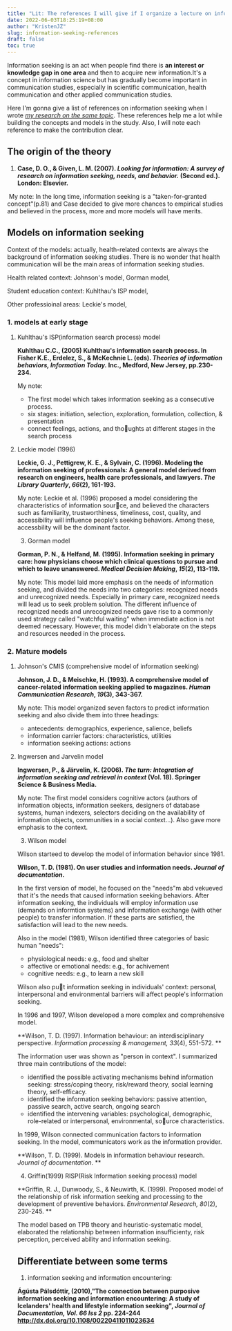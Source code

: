 ```yaml
---
title: "Lit: The references I will give if I organize a lecture on information seeking"
date: 2022-06-03T18:25:19+08:00
author: "KristenJZ"
slug: information-seeking-references
draft: false
toc: true
---
```


Information seeking is an act when people find there is **an interest or knowledge gap in one area** and  then to acquire new information.It's a concept in information science but has gradually become important in communication studies, especially in scientific communication, health communication and other applied communication studies. 

Here I'm gonna give a list of references on information seeking when I wrote [*my research on the same topic*](https://vimeo.com/722534868/64a926efc3). These references help me a lot while building the concepts and models in the study. Also, I will note each reference to make the contribution clear.

## The origin of the theory

1. **Case, D. O., & Given, L. M. (2007). *Looking for information: A survey of research on information seeking, needs, and behavior.* (Second ed.). London: Elsevier.**

​	My note: In the long time, information seeking is a "taken-for-granted concept"(p.81) and Case decided to give more chances to empirical studies and believed in the process, more and more models will have merits.

## Models on information seeking

Context of the models: actually, health-related contexts are always the background of information seeking studies. There is no wonder that health communication will be the main areas of information seeking studies.

Health related context: Johnson's model, Gorman model, 

Student education context: Kuhlthau's ISP model, 

Other professioinal areas: Leckie's model, 

### 1. models at early stage

1. Kuhlthau's ISP(information search process) model

   **Kuhlthau C.C., (2005) Kuhlthau's information search process. In Fisher K.E., Erdelez, S., & McKechnie L. (eds). *Theories of information behaviors, Information Today.* Inc., Medford, New Jersey, pp.230-234.**

   My note:

   - The first model which takes information seeking as a consecutive process.
   - six stages: initiation, selection, exploration, formulation, collection, & presentation
   - connect feelings, actions, and thoughts at different stages in the search process

2. Leckie model (1996)

   **Leckie, G. J., Pettigrew, K. E., & Sylvain, C. (1996). Modeling the information seeking of professionals: A general model derived from research on engineers, health care professionals, and lawyers. *The Library Quarterly*, *66*(2), 161-193.**

   My note: Leckie et al. (1996) proposed a model considering the characteristics of information source, and believed the characters such as familiarity, trustworthiness, timeliness, cost, quality, and accessibility will influence people's seeking behaviors. Among these, accessbility will be the dominant factor.

   3. Gorman model

   **Gorman, P. N., & Helfand, M. (1995). Information seeking in primary care: how physicians choose which clinical questions to pursue and which to leave unanswered. *Medical Decision Making*, *15*(2), 113-119.**

   My note: This model laid more emphasis on the needs of information seeking, and divided the needs into two categories:  recognized needs and unrecognized needs. Especially in primary care, recognized needs will lead us to seek problem solution. The different influence of recognized needs and unrecognized needs gave rise to a commonly used strategy called "watchful waiting" when immediate action is not deemed necessary. However, this model didn't elaborate on the steps and resources needed in the process. 

### 2. Mature models

1. Johnson's CMIS (comprehensive model of information seeking)

   **Johnson, J. D., & Meischke, H. (1993). A comprehensive model of cancer-related information seeking applied to magazines. *Human Communication Research*, *19*(3), 343-367.**

   My note: This model organized seven factors to predict information seeking and also divide them into three headings:

   - antecedents: demographics, experience, salience, beliefs
   - information carrier factors: characteristics, utilities
   - information seeking actions: actions

2. Ingwersen and Jarvelin model

   **Ingwersen, P., & Järvelin, K. (2006). *The turn: Integration of information seeking and retrieval in context* (Vol. 18). Springer Science & Business Media.**

   My note: The first model considers cognitive actors (authors of information objects, information seekers, designers of database systems, human indexers, selectors deciding on the availability of information objects, communities in a social context...). Also gave more emphasis to the context.

   3. Wilson model

   Wilson starteed to develop the model of information behavior since 1981. 

   **Wilson, T. D. (1981). On user studies and information needs. *Journal of documentation*.**

   In the first version of model, he focused on the "needs"m abd vekueved that it's the needs that caused information seeking behaviors. After information seeking, the individuals will employ information use (demands on informtion systems) and information exchange (with other people) to transfer information. If these parts are satisfied, the satisfaction will lead to the new needs. 

   Also in the model (1981), Wilson identified three categories of basic human "needs":

   - physiological needs: e.g., food and shelter
   - affective or emotional needs: e.g., for achivement
   - cognitive needs: e.g., to learn a new skill

   Wilson also put information seeking in individuals' context: personal, interpersonal and environmental barriers will affect people's information seeking.

   In 1996 and 1997, Wilson developed a more complex and comprehensive model.

   **Wilson, T. D. (1997). Information behaviour: an interdisciplinary perspective. *Information processing & management, 33*(4), 551-572. **

   The information user was shown as "person in context". I summarized three main contributions of the model:

   - identified the possible activating mechanisms behind information seeking: stress/coping theory, risk/reward theory, social learning theory, self-efficacy.
   - identified the information seeking behaviors: passive attention, passive search, active search, ongoing search
   - identified the intervening variables: psychological, demographic, role-related or interpersonal, environmental, source characteristics.

   In 1999, Wilson connected communication factors to information seeking. In the model, communicators work as the information provider. 

   **Wilson, T. D. (1999). Models in information behaviour research. *Journal of documentation*. **

   4. Griffin(1999) RISP(Risk Information seeking process) model

   **Griffin, R. J., Dunwoody, S., & Neuwirth, K. (1999). Proposed model of the relationship of risk information seeking and processing to the development of preventive behaviors. *Environmental Research, 80*(2), 230-245. **

   The model based on TPB theory and heuristic-systematic model, elaborated the relationship between information insufficienty, risk perception, perceived ability and information seeking.

   

   ## Differentiate between some terms

   1. information seeking and information encountering:

   **Ágústa Pálsdóttir, (2010),"The connection between purposive information seeking and information encountering: A study of Icelanders' health and lifestyle information seeking", *Journal of Documentation, Vol. 66 Iss 2* pp. 224-244 http://dx.doi.org/10.1108/00220411011023634**

   

   

